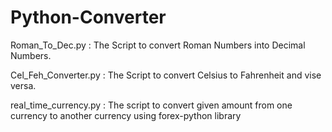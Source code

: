 # Python-Converter
Roman_To_Dec.py       : The Script to convert Roman Numbers into Decimal Numbers.


Cel_Feh_Converter.py  : The Script to convert Celsius to Fahrenheit and vise versa. 


real_time_currency.py : The script to convert given amount from one currency to another currency using forex-python library
